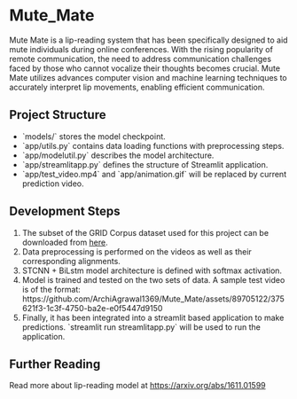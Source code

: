 # Mute_Mate

Mute Mate is a lip-reading system that has been specifically designed to aid mute individuals during online conferences. With the rising popularity of remote communication, the need to address communication challenges faced by those who cannot vocalize their thoughts becomes crucial. Mute Mate utilizes advances computer vision and machine learning techniques to accurately interpret lip movements, enabling efficient communication. 

## Project Structure
<ul>
  <li>
    `models/` stores the model checkpoint.
  </li>
  <li>
    `app/utils.py` contains data loading functions with preprocessing steps.
  </li>
  <li>
    `app/modelutil.py` describes the model architecture.
  </li>
  <li>
    `app/streamlitapp.py` defines the structure of Streamlit application.
  </li>
  <li>
    `app/test_video.mp4` and `app/animation.gif` will be replaced by current prediction video.
  </li>
</ul>

## Development Steps
<ol>
<li>The subset of the GRID Corpus dataset used for this project can be downloaded from <a href="https://drive.google.com/uc?id=1YlvpDLix3S-U8fd-gqRwPcWXAXm8JwjL">here</a>.</li>
<li>Data preprocessing is performed on the videos as well as their corresponding alignments.</li>
<li>
  STCNN + BiLstm model architecture is defined with softmax activation. 
</li>
<li>
  Model is trained and tested on the two sets of data. A sample test video is of the format:<br>
https://github.com/ArchiAgrawal1369/Mute_Mate/assets/89705122/375621f3-1c3f-4750-ba2e-e0f5447d9150
</li>
  <li>
    Finally, it has been integrated into a streamlit based application to make predictions. `streamlit run streamlitapp.py` will be used to run the application.
  </li>
</ol>

## Further Reading
Read more about lip-reading model at https://arxiv.org/abs/1611.01599
